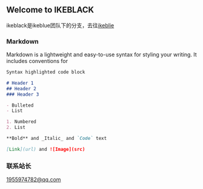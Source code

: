 ## Welcome to IKEBLACK

ikeblack是ikeblue团队下的分支，去往[ikeblie](https://ikeblue.github.io)

### Markdown

Markdown is a lightweight and easy-to-use syntax for styling your writing. It includes conventions for

```markdown
Syntax highlighted code block

# Header 1
## Header 2
### Header 3

- Bulleted
- List

1. Numbered
2. List

**Bold** and _Italic_ and `Code` text

[Link](url) and ![Image](src)
```

### 联系站长

1955974782@qq.com

